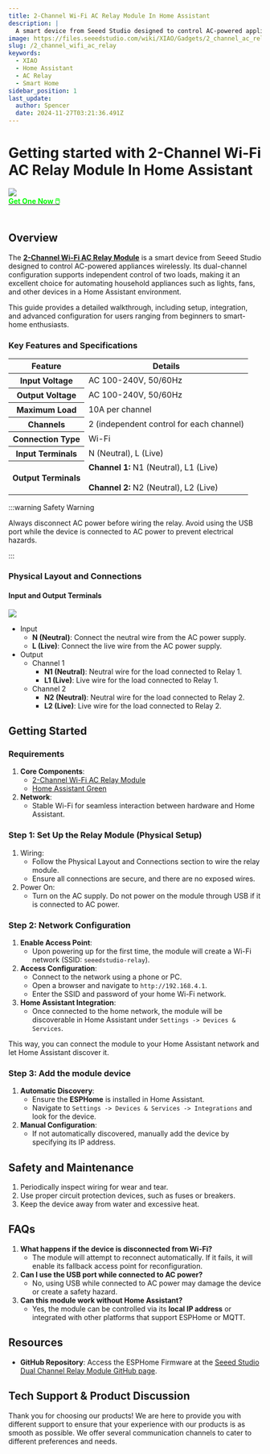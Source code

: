 ```yaml
---
title: 2-Channel Wi-Fi AC Relay Module In Home Assistant
description: |
  A smart device from Seeed Studio designed to control AC-powered appliances wirelessly
image: https://files.seeedstudio.com/wiki/XIAO/Gadgets/2_channel_ac_relay/dual_smart_relay_module_for_xiao_45font.webp
slug: /2_channel_wifi_ac_relay
keywords:
  - XIAO
  - Home Assistant
  - AC Relay
  - Smart Home
sidebar_position: 1
last_update:
  author: Spencer
  date: 2024-11-27T03:21:36.491Z
---
```


# Getting started with 2-Channel Wi-Fi AC Relay Module In Home Assistant

<div style={{textAlign:'center'}}><img src="https://files.seeedstudio.com/wiki/XIAO/Gadgets/2_channel_ac_relay/2-114993526-dual-smart-relay-module-for-xiao-45font.jpg" style={{width:420, height:'auto'}}/></div>

<div class="get_one_now_container" style={{textAlign: 'center'}}>
    <a class="get_one_now_item" href="https://www.seeedstudio.com/Dual-Smart-Relay-Module-for-XIAO-p-6309.html?utm_source=wiki">
            <strong><span><font color={'FFFFFF'} size={"4"}> Get One Now 🖱️</font></span></strong>
    </a>
</div><br />

## Overview

The **[2-Channel Wi-Fi AC Relay Module](https://www.seeedstudio.com/Dual-Smart-Relay-Module-for-XIAO-p-6309.html)** is a smart device from Seeed Studio designed to control AC-powered appliances wirelessly. Its dual-channel configuration supports independent control of two loads, making it an excellent choice for automating household appliances such as lights, fans, and other devices in a Home Assistant environment.

This guide provides a detailed walkthrough, including setup, integration, and advanced configuration for users ranging from beginners to smart-home enthusiasts.

### Key Features and Specifications

<div class="table-center">
<table align="center">
    <thead>
        <tr>
            <th>Feature</th>
            <th>Details</th>
        </tr>
    </thead>
    <tbody>
        <tr>
            <th>Input Voltage</th>
            <td>AC 100-240V, 50/60Hz</td>
        </tr>
        <tr>
            <th>Output Voltage</th>
            <td>AC 100-240V, 50/60Hz</td>
        </tr>
        <tr>
            <th>Maximum Load</th>
            <td>10A per channel</td>
        </tr>
        <tr>
            <th>Channels</th>
            <td>2 (independent control for each channel)</td>
        </tr>
        <tr>
            <th>Connection Type</th>
            <td>Wi-Fi</td>
        </tr>
        <tr>
            <th>Input Terminals</th>
            <td>N (Neutral), L (Live)</td>
        </tr>
        <tr>
            <th rolspan="2">Output Terminals</th>
            <td><b>Channel 1:</b> N1 (Neutral), L1 (Live) <br></br> <b>Channel 2:</b> N2 (Neutral), L2 (Live)</td>
        </tr>
    </tbody>
</table>
</div>

:::warning Safety Warning

Always disconnect AC power before wiring the relay. Avoid using the USB port while the device is connected to AC power to prevent electrical hazards.

:::

### Physical Layout and Connections

#### Input and Output Terminals

<div style={{textAlign: 'center'}}><img src="https://files.seeedstudio.com/wiki/XIAO/Gadgets/2_channel_ac_relay/relay_connections.png" style={{width: 600, height: 'auto'}}/></div>

- Input
  - **N (Neutral)**: Connect the neutral wire from the AC power supply.
  - **L (Live)**: Connect the live wire from the AC power supply.
- Output
  - Channel 1
    - **N1 (Neutral)**: Neutral wire for the load connected to Relay 1.
    - **L1 (Live)**: Live wire for the load connected to Relay 1.
  - Channel 2
    - **N2 (Neutral)**: Neutral wire for the load connected to Relay 2.
    - **L2 (Live)**: Live wire for the load connected to Relay 2.

## Getting Started

### Requirements

1. **Core Components**:
   - [2-Channel Wi-Fi AC Relay Module](https://www.seeedstudio.com/Dual-Smart-Relay-Module-for-XIAO-p-6309.html)
   - [Home Assistant Green](https://www.seeedstudio.com/Home-Assistant-Green-p-5792.html)
2. **Network**:
   - Stable Wi-Fi for seamless interaction between hardware and Home Assistant.

### Step 1: Set Up the Relay Module (Physical Setup)

1. Wiring:
    - Follow the Physical Layout and Connections section to wire the relay module.
    - Ensure all connections are secure, and there are no exposed wires.
2. Power On:
    - Turn on the AC supply. Do not power on the module through USB if it is connected to AC power.

### Step 2: Network Configuration

1. **Enable Access Point**:
   - Upon powering up for the first time, the module will create a Wi-Fi network (SSID: `seeedstudio-relay`).
2. **Access Configuration**:
   - Connect to the network using a phone or PC.
   - Open a browser and navigate to `http://192.168.4.1`.
   - Enter the SSID and password of your home Wi-Fi network.
3. **Home Assistant Integration**:
   - Once connected to the home network, the module will be discoverable in Home Assistant under `Settings -> Devices & Services`.

This way, you can connect the module to your Home Assistant network and let Home Assistant discover it.

### Step 3: Add the module device

1. **Automatic Discovery**:
   - Ensure the **ESPHome** is installed in Home Assistant.
   - Navigate to `Settings -> Devices & Services -> Integrations` and look for the device.
2. **Manual Configuration**:
   - If not automatically discovered, manually add the device by specifying its IP address.

## Safety and Maintenance

1. Periodically inspect wiring for wear and tear.
2. Use proper circuit protection devices, such as fuses or breakers.
3. Keep the device away from water and excessive heat.

## FAQs

1. **What happens if the device is disconnected from Wi-Fi?**
   - The module will attempt to reconnect automatically. If it fails, it will enable its fallback access point for reconfiguration.
2. **Can I use the USB port while connected to AC power?**
   - No, using USB while connected to AC power may damage the device or create a safety hazard.
3. **Can this module work without Home Assistant?**
   - Yes, the module can be controlled via its **local IP address** or integrated with other platforms that support ESPHome or MQTT.

## Resources

- **GitHub Repository**: Access the ESPHome Firmware at the [Seeed Studio Dual Channel Relay Module GitHub page](https://github.com/limengdu/2-Channel_Relay_based_on_XIAO_ESP32C3).

## Tech Support & Product Discussion

Thank you for choosing our products! We are here to provide you with different support to ensure that your experience with our products is as smooth as possible. We offer several communication channels to cater to different preferences and needs.

<div class="button_tech_support_container">
<a href="https://forum.seeedstudio.com/" class="button_forum"></a>
<a href="https://www.seeedstudio.com/contacts" class="button_email"></a>
</div>

<div class="button_tech_support_container">
<a href="https://discord.gg/kpY74apCWj" class="button_discord"></a>
<a href="https://github.com/Seeed-Studio/wiki-documents/discussions/69" class="button_discussion"></a>
</div>

